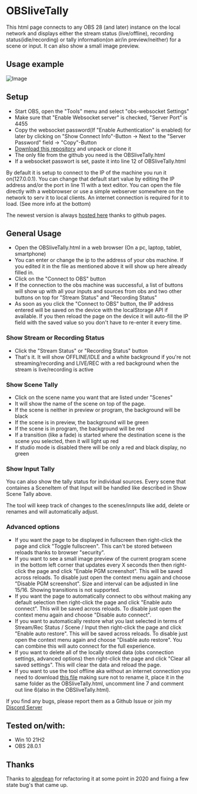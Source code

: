 # OBSliveTally

This html page connects to any OBS 28 (and later) instance on the local network and displays either the stream status (live/offline), recording status(idle/recording) or tally information(on air/in preview/neither) for a scene or input. It can also show a small image preview.

## Usage example

![Image](https://cdn.lebaston100.de/git/obslivetally/animation_small.gif)

## Setup

- Start OBS, open the "Tools" menu and select "obs-websocket Settings"
- Make sure that "Enable Websocket server" is checked, "Server Port" is 4455
- Copy the websocket password(If "Enable Authentication" is enabled) for later by clicking on "Show Connect Info"-Button -> Next to the "Server Password" field -> "Copy"-Button
- [Download this repository](https://github.com/lebaston100/OBSliveTally/archive/master.zip) and unpack or clone it
- The only file from the github you need is the OBSliveTally.html
- If a websocket passwort is set, paste it into line 12 of OBSliveTally.html

By default it is setup to connect to the IP of the machine you run it on(127.0.0.1). You can change that default start value by editing the IP address and/or the port in line 11 with a text editor.
You can open the file directly with a webbrowser or use a simple webserver somewhere on the network to serv it to local clients.
An internet connection is required for it to load. (See more info at the bottom)

The newest version is always [hosted here](https://lebaston100.github.io/OBSliveTally/OBSliveTally.html) thanks to github pages.

## General Usage
- Open the OBSliveTally.html in a web browser (On a pc, laptop, tablet, smartphone)
- You can enter or change the ip to the address of your obs machine. If you edited it in the file as mentioned above it will show up here already filled in.
- Click on the "Connect to OBS" button
- If the connection to the obs machine was successful, a list of buttons will show up with all your inputs and sources from obs and two other buttons on top for "Stream Status" and "Recording Status"
- As soon as you click the "Connect to OBS" button, the IP address entered will be saved on the device with the localStorage API if available. If you then reload the page on the device it will auto-fill the IP field with the saved value so you don't have to re-enter it every time.

### Show Stream or Recording Status
- Click the "Stream Status" or "Recording Status" button
- That's it. It will show OFFLINE/IDLE and a white background if you're not streaming/recording and LIVE/REC with a red background when the stream is live/recording is active

### Show Scene Tally
- Click on the scene name you want that are listed under "Scenes"
- It will show the name of the scene on top of the page.
- If the scene is neither in preview or program, the background will be black
- If the scene is in preview, the background will be green
- If the scene is in program, the background will be red
- If a transition (like a fade) is started where the destination scene is the scene you selected, then it will light up red
- If studio mode is disabled there will be only a red and black display, no green

### Show Input Tally
You can also show the tally status for individual sources. Every scene that containes a SceneItem of that Input will be handled like described in Show Scene Tally above.

The tool will keep track of changes to the scenes/innputs like add, delete or renames and will automatically adjust.

### Advanced options
- If you want the page to be displayed in fullscreen then right-click the page and click "Toggle fullscreen". This can't be stored between reloads thanks to browser "security".
- If you want to see a small image preview of the current program scene in the bottom left corner that updates every X seconds then then right-click the page and click "Enable PGM screenshot". This will be saved across reloads. To disable just open the context menu again and choose "Disable PGM screenshot". Size and interval can be adjusted in line 15/16. Showing transitions is not supported.
- If you want the page to automatically connect to obs without making any default selection then right-click the page and click "Enable auto connect". This will be saved across reloads. To disable just open the context menu again and choose "Disable auto connect".
- If you want to automatically restore what you last selected in terms of Stream/Rec Status / Scene / Input then right-click the page and click "Enable auto restore". This will be saved across reloads. To disable just open the context menu again and choose "Disable auto restore". You can combine this will auto connect for the full experience.
- If you want to delete all of the locally stored data (obs connection settings, advanced options) then right-click the page and click "Clear all saved settings". This will clear the data and reload the page.
- If you want to use the tool offline aka without an internet connection you need to download [this file](https://cdn.jsdelivr.net/npm/obs-websocket-js@5.0.1/dist/obs-ws.min.js) making sure not to rename it, place it in the same folder as the OBSliveTally.html, uncomment line 7 and comment out line 6(also in the OBSliveTally.html).

If you find any bugs, please report them as a Github Issue or join my [Discord Server](https://discord.gg/PCYQJwX)

## Tested on/with:
- Win 10 21H2
- OBS 28.0.1

## Thanks

Thanks to [alexdean](https://github.com/alexdean) for refactoring it at some point in 2020 and fixing a few state bug's that came up.